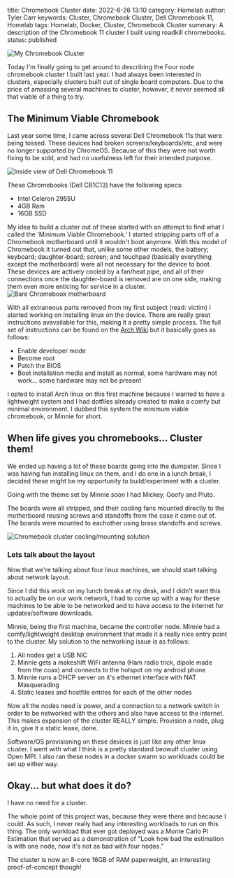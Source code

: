 title: Chromebook Cluster
date: 2022-6-26 13:10 
category: Homelab
author: Tyler Carr
keywords: Cluster, Chromebook Cluster, Dell Chromebook 11, Homelab 
tags: Homelab, Docker, Cluster, Chromebook Cluster
summary: A description of the Chromebook 11 cluster I built using roadkill chromebooks. 
status: published

![My Chromebook Cluster]({static}/images/ccluster/ccluster-1.jpg)

Today I'm finally going to get around to describing the Four node chromebook cluster I built last year. I had always been interested in clusters, especially clusters built out of single board computers. Due to the price of amassing several machines to cluster, however, it never seemed all that viable of a thing to try. 

## The Minimum Viable Chromebook
Last year some time, I came across several Dell Chromebook 11s that were being tossed. These devices had broken screens/keyboards/etc, and were no longer supported by ChromeOS. Because of this they were not worth fixing to be sold, and had no usefulness left for their intended purpose. 

![Inside view of Dell Chromebook 11]({static}/images/ccluster/ccluster-4.jpg)

These Chromebooks (Dell CB1C13) have the following specs:

- Intel Celeron 2955U
- 4GB Ram
- 16GB SSD


My idea to build a cluster out of these started with an attempt to find what I called the 'Minimum Viable Chromebook.' I started stripping parts off of a Chromebook motherboard until it wouldn't boot anymore. With this model of Chromebook it turned out that, unlike some other models, the battery; keyboard; daughter-board; screen; and touchpad (basically everything except the motherboard) were all not necessary for the device to boot. These devices are actively cooled by a fan/heat pipe, and all of their connections once the daughter-board is removed are on one side, making them even more enticing for service in a cluster. 
![Bare Chromebook motherboard]({static}/images/ccluster/ccluster-3.jpg)

With all extraneous parts removed from my first subject (read: victim) I started working on installing linux on the device. There are really great instructions avavailable for this, making it a pretty simple process. The full set of instructions can be found on the [Arch Wiki](https://wiki.archlinux.org/title/Dell_Chromebook_11) but it basically goes as follows:

- Enable developer mode
- Become root
- Patch the BIOS
- Boot installation media and install as normal, some hardware may not work... some hardware may not be present

I opted to install Arch linux on this first machine because I wanted to have a lightweight system and I had dotfiles already created to make a comfy but minimal environment. I dubbed this system the minimum viable chromebook, or Minnie for short. 

## When life gives you chromebooks... Cluster them!
We ended up having a lot of these boards going into the dumpster. Since I was having fun installing linux on them, and I do one in a lunch break, I decided these might be my opportunity to build/experiment with a cluster. 

Going with the theme set by Minnie soon I had Mickey, Goofy and Pluto. 

The boards were all stripped, and their cooling fans mounted directly to the motherboard reusing screws and standoffs from the case it came out of. The boards were mounted to eachother using brass standoffs and screws.

![Chromebook cluster cooling/mounting solution]({static}/images/ccluster/ccluster-2.jpg)
### Lets talk about the layout
Now that we're talking about four linux machines, we should start talking about network layout. 

Since I did this work on my lunch breaks at my desk, and I didn't want this to actually be on our work network, I had to come up with a way for these machines to be able to be networked and to have access to the internet for updates/software downloads. 

Minnie, being the first machine, became the controller node. Minnie had a comfy/lightweight desktop environment that made it a really nice entry point to the cluster. My solution to the networking issue is as follows:

1. All nodes get a USB NIC
2. Minnie gets a makeshift WiFi antenna (Ham radio trick, dipole made from the coax) and connects to the hotspot on my android phone 
3. Minnie runs a DHCP server on it's ethernet interface with NAT Masquerading
4. Static leases and hostfile entries for each of the other nodes

Now all the nodes need is power, and a connection to a network switch in order to be networked with the others and also have access to the internet. This makes expansion of the cluster REALLY simple. Provision a node, plug it in, give it a static lease, done.

Software/OS provisioning on these devices is just like any other linux cluster. I went with what I think is a pretty standard beowulf cluster using Open MPI. I also ran these nodes in a docker swarm so workloads could be set up either way. 

## Okay... but what does it do?
I have no need for a cluster. 

The whole point of this project was, because they were there and because I could. As such, I never really had any interesting workloads to run on this thing. The only workload that ever got deployed was a Monte Carlo Pi Estimation that served as a demonstration of "Look how bad the estimation is with one node, now it's not as bad with four nodes."

The cluster is now an 8-core 16GB of RAM paperweight, an interesting proof-of-concept though!

